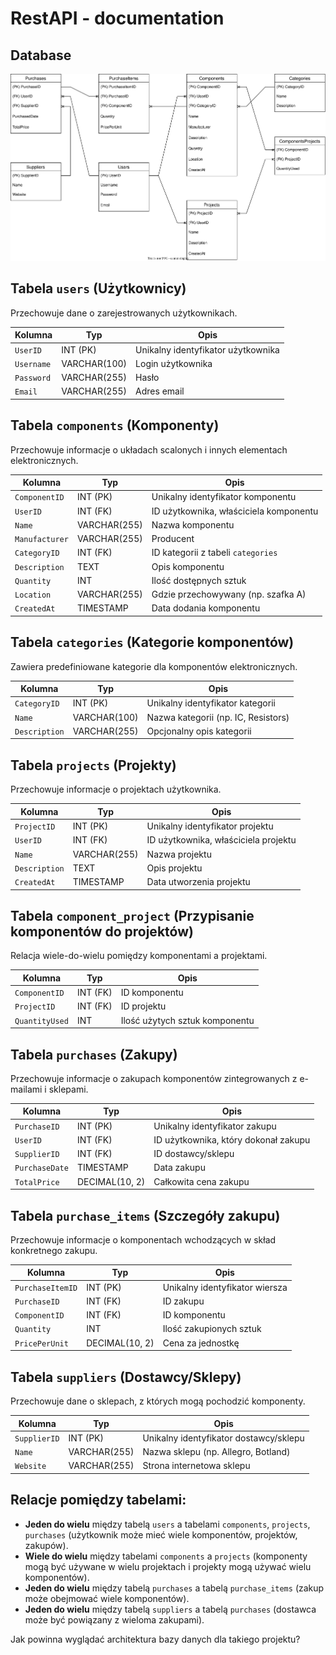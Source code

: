 ﻿# RestAPI - documentation
## Database
![Database diagram](DBDiagram.svg)
## Tabela `users` (Użytkownicy)
Przechowuje dane o zarejestrowanych użytkownikach.

| Kolumna       | Typ         | Opis                                |
|---------------|-------------|-------------------------------------|
| `UserID`      | INT (PK)    | Unikalny identyfikator użytkownika  |
| `Username`    | VARCHAR(100)| Login użytkownika                   |
| `Password`    | VARCHAR(255)| Hasło                               |
| `Email`       | VARCHAR(255)| Adres email                         |

## Tabela `components` (Komponenty)
Przechowuje informacje o układach scalonych i innych elementach elektronicznych.

| Kolumna        | Typ           | Opis                                 |
|----------------|---------------|--------------------------------------|
| `ComponentID`  | INT (PK)      | Unikalny identyfikator komponentu    |
| `UserID`       | INT (FK)      | ID użytkownika, właściciela komponentu|
| `Name`         | VARCHAR(255)  | Nazwa komponentu                     |
| `Manufacturer` | VARCHAR(255)  | Producent                            |
| `CategoryID`   | INT (FK)      | ID kategorii z tabeli `categories`   |
| `Description`  | TEXT          | Opis komponentu                      |
| `Quantity`     | INT           | Ilość dostępnych sztuk               |
| `Location`     | VARCHAR(255)  | Gdzie przechowywany (np. szafka A)   |
| `CreatedAt`    | TIMESTAMP     | Data dodania komponentu              |

## Tabela `categories` (Kategorie komponentów)
Zawiera predefiniowane kategorie dla komponentów elektronicznych.

| Kolumna       | Typ           | Opis                                  |
|---------------|---------------|---------------------------------------|
| `CategoryID`  | INT (PK)      | Unikalny identyfikator kategorii       |
| `Name`        | VARCHAR(100)  | Nazwa kategorii (np. IC, Resistors)    |
| `Description` | VARCHAR(255)  | Opcjonalny opis kategorii              |

## Tabela `projects` (Projekty)
Przechowuje informacje o projektach użytkownika.

| Kolumna      | Typ          | Opis                                 |
|--------------|--------------|--------------------------------------|
| `ProjectID`  | INT (PK)     | Unikalny identyfikator projektu      |
| `UserID`     | INT (FK)     | ID użytkownika, właściciela projektu |
| `Name`       | VARCHAR(255) | Nazwa projektu                       |
| `Description`| TEXT         | Opis projektu                        |
| `CreatedAt`  | TIMESTAMP    | Data utworzenia projektu             |

## Tabela `component_project` (Przypisanie komponentów do projektów)
Relacja wiele-do-wielu pomiędzy komponentami a projektami.

| Kolumna         | Typ         | Opis                                |
|-----------------|-------------|-------------------------------------|
| `ComponentID`  | INT (FK)    | ID komponentu                       |
| `ProjectID`    | INT (FK)    | ID projektu                         |
| `QuantityUsed` | INT         | Ilość użytych sztuk komponentu      |

## Tabela `purchases` (Zakupy)
Przechowuje informacje o zakupach komponentów zintegrowanych z e-mailami i sklepami.

| Kolumna        | Typ           | Opis                                 |
|----------------|---------------|--------------------------------------|
| `PurchaseID`   | INT (PK)      | Unikalny identyfikator zakupu        |
| `UserID`       | INT (FK)      | ID użytkownika, który dokonał zakupu |
| `SupplierID`   | INT (FK)      | ID dostawcy/sklepu                   |
| `PurchaseDate` | TIMESTAMP     | Data zakupu                          |
| `TotalPrice`   | DECIMAL(10, 2)| Całkowita cena zakupu                |

## Tabela `purchase_items` (Szczegóły zakupu)
Przechowuje informacje o komponentach wchodzących w skład konkretnego zakupu.

| Kolumna         | Typ           | Opis                                |
|-----------------|---------------|-------------------------------------|
| `PurchaseItemID`| INT (PK)      | Unikalny identyfikator wiersza      |
| `PurchaseID`    | INT (FK)      | ID zakupu                           |
| `ComponentID`   | INT (FK)      | ID komponentu                       |
| `Quantity`      | INT           | Ilość zakupionych sztuk             |
| `PricePerUnit`  | DECIMAL(10, 2)| Cena za jednostkę                   |

## Tabela `suppliers` (Dostawcy/Sklepy)
Przechowuje dane o sklepach, z których mogą pochodzić komponenty.

| Kolumna      | Typ           | Opis                                 |
|--------------|---------------|--------------------------------------|
| `SupplierID` | INT (PK)      | Unikalny identyfikator dostawcy/sklepu|
| `Name`       | VARCHAR(255)  | Nazwa sklepu (np. Allegro, Botland)  |
| `Website`    | VARCHAR(255)  | Strona internetowa sklepu            |

## Relacje pomiędzy tabelami:
- **Jeden do wielu** między tabelą `users` a tabelami `components`, `projects`, `purchases` (użytkownik może mieć wiele komponentów, projektów, zakupów).
- **Wiele do wielu** między tabelami `components` a `projects` (komponenty mogą być używane w wielu projektach i projekty mogą używać wielu komponentów).
- **Jeden do wielu** między tabelą `purchases` a tabelą `purchase_items` (zakup może obejmować wiele komponentów).
- **Jeden do wielu** między tabelą `suppliers` a tabelą `purchases` (dostawca może być powiązany z wieloma zakupami).

Jak powinna wyglądać architektura bazy danych dla takiego projektu?